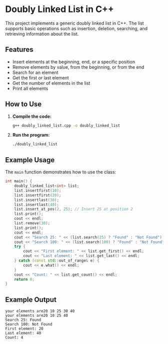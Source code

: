 # Doubly Linked List in C++

This project implements a generic doubly linked list in C++. The list supports basic operations such as insertion, deletion, searching, and retrieving information about the list.

## Features
- Insert elements at the beginning, end, or a specific position
- Remove elements by value, from the beginning, or from the end
- Search for an element
- Get the first or last element
- Get the number of elements in the list
- Print all elements

## How to Use
1. **Compile the code:**
   ```sh
   g++ doubly_linked_list.cpp -o doubly_linked_list
   ```
2. **Run the program:**
   ```sh
   ./doubly_linked_list
   ```

## Example Usage
The `main` function demonstrates how to use the class:
```cpp
int main() {
    doubly_linked_list<int> list;
    list.insertfirst(10);
    list.insertfirst(20);
    list.insertlast(30);
    list.insertlast(40);
    list.insert_at_pos(2, 25); // Insert 25 at position 2
    list.print();
    cout << endl;
    list.remove(30);
    list.print();
    cout << endl;
    cout << "Search 25: " << (list.search(25) ? "Found" : "Not Found") << endl;
    cout << "Search 100: " << (list.search(100) ? "Found" : "Not Found") << endl;
    try {
        cout << "First element: " << list.get_first() << endl;
        cout << "Last element: " << list.get_last() << endl;
    } catch (const std::out_of_range& e) {
        cout << e.what() << endl;
    }
    cout << "Count: " << list.get_count() << endl;
    return 0;
}
```

## Example Output
```
your elements are20 10 25 30 40 
your elements are20 10 25 40 
Search 25: Found
Search 100: Not Found
First element: 20
Last element: 40
Count: 4
